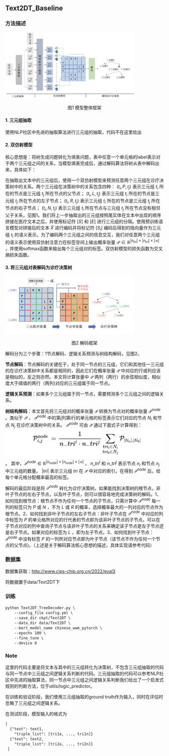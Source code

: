 ## Text2DT_Baseline

### 方法描述

<img src="image/frame.png" style="zoom:40%;" />

<p align="center"> 图1 模型整体框架 </p>

#### 1. 三元组抽取

使用NLP社区中先进的抽取算法进行三元组的抽取，代码不在这里给出

#### 2. 双仿射模型

核心思想是：将树生成问题转化为填表问题，表中任意一个单元格的label表示对于两个三元组之间的关系，当模型填表完成后，通过解码算法将树从表中解码出来，具体如下：

在抽取出文本中的三元组后，使用一个双仿射模型来预测任意两个三元组在诊疗决策树中的关系。两个三元组在决策树中的关系包含四种： $(t_i,P,t_j)$ 表示三元组 $t_i$ 所在的节点是三元组 $t_j$ 所在节点的父节点； $(t_i,L,t_j)$ 表示三元组 $t_i$ 所在的节点是三元组 $t_j$ 所在节点的左子节点； $(t_i,R,t_j)$ 表示三元组 $t_i$ 所在的节点是三元组 $t_j$ 所在节点的右子节点； $(t_i,N,t_j)$ 表示三元组 $t_i$ 所在节点与三元组 $t_j$ 所在节点没有相邻父子关系，见图1。我们将上一步抽取出的三元组按照尾实体在文本中出现的顺序拼接在医疗文本之后，并使用标记符  $[S]$ 和 $[E]$  进行三元组的分隔。使用预训练语言模型对拼接后的文本 $\hat{X}$ 进行编码并将标记符 $[S_i]$ 编码后得到的隐向量作为三元组 $t_i$ 的语义表示。为了编码两个三元组之间的信息交互，我们对任意两个三元组的语义表示使用双仿射注意力在标签空间上输出概率张量 $\mathcal{P} \in \mathbb{R}^{|n_{tri}| \times|n_{tri}| \times|\mathcal{Y}|}$ ，并使用softmax函数来输出每个三元组对的标签。双仿射模型的损失函数为交叉熵损失函数。

#### 3. 将三元组对表解码为诊疗决策树

<img src="image/decoder.png" style="zoom:40%;" />

<p align="center"> 图2 解码框架 </p>

解码分为三个步骤：1节点解码、逻辑关系预测与树结构解码，见图2。

 __节点解码__：节点解码的关键在于，处于同一节点的三元组，它们和其他任一三元组的在诊疗决策树中关系都是相同的，因此它们在概率张量 $\mathcal{P}$ 中对应的行或列应该是相似的，反之则亦然。本文将计算张量中 $\mathcal{P}$ 两列（两行）的余弦相似度，相似度大于阈值的两行（两列)对应的三元组属于同一节点。

 __逻辑关系预测__：如果多个三元组属于同一节点，需要预测多个三元组之间的逻辑关系。

 __树结构解码__：本文首先将三元组对的概率张量 $\mathcal{P}$ 转换为节点对的概率张量 $\mathcal{P}^{node}$ 。类似于 $\mathcal{P}$ ， $\mathcal{P}^{node}$ 中的第j列第i行的单元格的标签表示它们对应的节点 $N_i$ 和节点 $N_j$ 在诊疗决策树中的关系。 $\mathcal{P}^{node}$ 可由 $\mathcal{P}$ 通过下面式子计算得到：
 <img src="image/formula.png" style="zoom:110%;" /> 。
 其中，$\mathcal{P}^{node} \in \mathbb{R}^{|n_{node}| \times|n_{node}| \times|\mathcal{Y}|}$ ， $n\_{tri}^{i}$ 和 $n\_{tri}^{j}$ 表示节点 $n_i$ 和节点 $n_j$ 中三元组的数量。 $|tri|$ 表示三元组 $tri$  在 $\mathcal{P}$ 中对应的索引。在得到 $\mathcal{P}^{node}$ 后，给每个单元格分配概率最高的标签。

解码的最后阶段是将 $\mathcal{P}^{node}$ 转化为诊疗决策树。如果能找到决策树的根节点，非叶子节点的左右子节点，以及叶子节点，则可以很容易地完成决策树的解码。1、如何找到根节点：根节点不作为任何一个节点的子节点，只需计算中 $\mathcal{P}^{node}$ 每一列的标签只为 $P$ 或 $N$ ，不为 $L$ 或 $R$ 的概率，选择概率最大的一列对应的节点作为根节点。2、如何找到非叶子节点的左右子节点：非叶子节点在 $\mathcal{P}^{node}$ 中对应的列中标签为 $P$ 的单元格所对应的行代表的节点即为该非叶子节点的子节点。可以在子节点对应的列中查询子节点与该非叶子节点的关系来确定该子节点是左子节点还是右子节点。如果对应的标签为 $L$ ，即为左子节点。3、如何找到叶子节点： $\mathcal{P}^{node}$ 中没有标签 $P$ 的一列所对应节点即为叶子节点（该节点不作为任何一个节点的父节点)。（上述是关于解码算法核心思想的描述，具体实现请参考代码）

### 数据集

数据集获取：http://www.cips-chip.org.cn/2022/eval3

将数据置于data/Text2DT下

### 训练

```
python Text2DT_TreeDecoder.py \
    --config_file config.yml \
    --save_dir ckpt/Text2DT \
    --data_dir data/Text2DT \
    --bert_model_name chinese_wwm_pytorch \
    --epochs 100 \
    --fine_tune \
    --device 0
```

### Note

这里的代码主要是将文本与其中的三元组转化为决策树，不包含三元组抽取的代码与同一节点中三元组之间逻辑关系判断的代码。三元组抽取的代码可以参考NLP社区中先进的抽取算法，同一节点中三元组之间逻辑关系判断我们给出了一个启发式规则的判断方法，位于utils/logic_predictor。

在训练和验证阶段，我们使用三元组抽取的ground truth作为输入，同时在评估时忽略了三元组之间逻辑关系。

在测试阶段，模型输入的格式为

```
[
  {"text": text1,
    "triple_list": [tri1a, ..., tri1n]}
  {"text": text2,
    "triple_list": [tri2a, ..., tri2n]}
 ]
```

